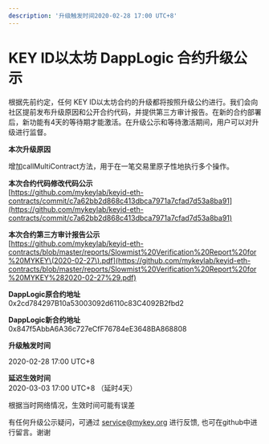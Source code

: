 ```yaml
---
description: '升级触发时间2020-02-28 17:00 UTC+8'
---
```


# KEY ID以太坊 DappLogic 合约升级公示

根据先前约定，任何 KEY ID以太坊合约的升级都将按照升级公约进行。我们会向社区提前发布升级原因和公开合约代码，并提供第三方审计报告。在新的合约部署后，新功能有4天的等待期才能激活。在升级公示和等待激活期间，用户可以对升级进行监督。

**本次升级原因**

增加callMultiContract方法，用于在一笔交易里原子性地执行多个操作。

**本次合约代码修改代码公示**  
[https://github.com/mykeylab/keyid-eth-contracts/commit/c7a62bb2d868c413dbca7971a7cfad7d53a8ba91](https://github.com/mykeylab/keyid-eth-contracts/commit/c7a62bb2d868c413dbca7971a7cfad7d53a8ba91) 

**本次合约第三方审计报告公示**  
[https://github.com/mykeylab/keyid-eth-contracts/blob/master/reports/Slowmist%20Verification%20Report%20for%20MYKEY\(2020-02-27\).pdf](https://github.com/mykeylab/keyid-eth-contracts/blob/master/reports/Slowmist%20Verification%20Report%20for%20MYKEY%282020-02-27%29.pdf)

**DappLogic原合约地址**  
0x2cd784297B10a53003092d6110c83C4092B2fbd2

**DappLogic新合约地址**  
0x847f5AbbA6A36c727eCfF76784eE3648BA868808

**升级触发时间**

2020-02-28 17:00 UTC+8

**延迟生效时间**  
2020-03-03 17:00 UTC+8 （延时4天）

根据当时网络情况，生效时间可能有误差  


有任何升级公示疑问，可通过 [service@mykey.org](mailto:service@mykey.org) 进行反馈, 也可在github中进行留言。谢谢

